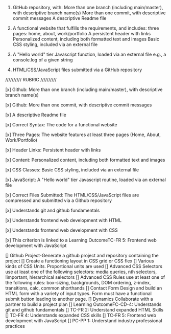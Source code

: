 1. GitHub repository, with:
   More than one branch (including main/master), with descriptive branch name(s)
   More than one commit, with descriptive commit messages
   A descriptive Readme file

2. A functional website that fulfills the requirements, and includes:
   three pages: home, about, work/portfolio
   A persistent header with links
   Personalized content, including both formatted text and images
   Basic CSS styling, included via an external file

3. A "Hello world" tier Javascript function, loaded via an external file
   e.g., a console.log of a given string

4. HTML/CSS/JavaScript files submitted via a GitHub repository

////////// RUBRIC //////////

[x] Github: More than one branch (including main/master), with descriptive branch name(s)

[x] Github: More than one commit, with descriptive commit messages

[x] A descriptive Readme file

[x] Correct Syntax: The code for a functional website

[x] Three Pages: The website features at least three pages (Home, About, Work/Portfolio)

[x] Header Links: Persistent header with links

[x] Content: Personalized content, including both formatted text and images

[x] CSS Classes: Basic CSS styling, included via an external file

[x] JavaScript: A "Hello world" tier Javascript routine, loaded via an external file

[x] Correct Files Submitted: The HTML/CSS/JavaScript files are compressed and submitted via a Github repository

[x] Understands git and github fundamentals

[x] Understands frontend web development with HTML

[x] Understands frontend web development with CSS

[x] This criterion is linked to a Learning OutcomeTC-FR 5: Frontend web development with JavaScript

[] Github Project-Generate a github project and repository containing the project
[] Create a functioning layout in CSS grid or CSS flex
[] Various kinds of CSS Units. Proportional units are used
[] Advanced CSS Selectors use at least one of the following selectors: media queries, nth selectors, !important, hierarchical selectors
[] Advanced CSS Rules use at least one of the following rules: box-sizing, backgrounds, DOM ordering, z-index, transitions, calc, common shorthands
[] Contact Form Design and build an HTML form with a variety of input types. Form must have a functional submit button leading to another page.
[] Dynamics Collaborate with a partner to build a project plan
[] Learning OutcomeFC-CD-4: Understands git and github fundamentals
[] TC-FR 2: Understand expanded HTML Skills
[] TC-FR 4: Understands expanded CSS skills
[] TC-FR 5: Frontend web development with JavaScript
[] PC-PP 1: Understand industry professional practices
